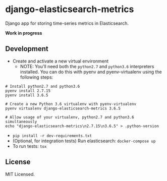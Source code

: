 # django-elasticsearch-metrics

Django app for storing time-series metrics in Elasticsearch.

**Work in progress**


## Development

* Create and activate a new virtual environment
  * NOTE: You'll need both the `python2.7` and
      `python3.6` interpreters installed. 
      You can do this with pyenv and pyenv-virtualenv using the following steps:

```console
# Install python2.7 and python3.6
pyenv install 2.7.15
pyenv install 3.6.5

# Create a new Python 3.6 virtualenv with pyenv-virtualenv
pyenv virtualenv django-elasticsearch-metrics 3.6.5

# Allow usage of your virtualenv, python2.7 and python3.6 simultaneously
echo "django-elasticsearch-metrics\n2.7.15\n3.6.5" > .python-version
```

* `pip install -r dev-requirements.txt`
* (Optional, for integration tests) Run elasticsearch: `docker-compose up`
* To run tests: `tox`

## License

MIT Licensed.
